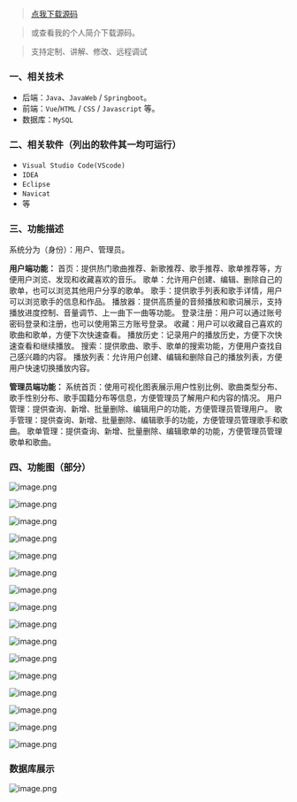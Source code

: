 > [点我下载源码](https://www.notmaker.com/detail/6f27221019744e5e8f23248d8d6a5ca2/ghp) 


> 或查看我的个人简介下载源码。

> 支持定制、讲解、修改、远程调试


### 一、相关技术
- 后端：`Java`、`JavaWeb` / `Springboot`。
- 前端：`Vue`/`HTML` / `CSS` / `Javascript` 等。
- 数据库：`MySQL`

### 二、相关软件（列出的软件其一均可运行）
- `Visual Studio Code(VScode)`
- `IDEA`
- `Eclipse`
- `Navicat`
- 等

### 三、功能描述
系统分为（身份）：用户、管理员。

**用户端功能：**
首页：提供热门歌曲推荐、新歌推荐、歌手推荐、歌单推荐等，方便用户浏览、发现和收藏喜欢的音乐。
歌单：允许用户创建、编辑、删除自己的歌单，也可以浏览其他用户分享的歌单。
歌手：提供歌手列表和歌手详情，用户可以浏览歌手的信息和作品。
播放器：提供高质量的音频播放和歌词展示，支持播放进度控制、音量调节、上一曲下一曲等功能。
登录注册：用户可以通过账号密码登录和注册，也可以使用第三方账号登录。
收藏：用户可以收藏自己喜欢的歌曲和歌单，方便下次快速查看。
播放历史：记录用户的播放历史，方便下次快速查看和继续播放。
搜索：提供歌曲、歌手、歌单的搜索功能，方便用户查找自己感兴趣的内容。
播放列表：允许用户创建、编辑和删除自己的播放列表，方便用户快速切换播放内容。


**管理员端功能：**
系统首页：使用可视化图表展示用户性别比例、歌曲类型分布、歌手性别分布、歌手国籍分布等信息，方便管理员了解用户和内容的情况。
用户管理：提供查询、新增、批量删除、编辑用户的功能，方便管理员管理用户。
歌手管理：提供查询、新增、批量删除、编辑歌手的功能，方便管理员管理歌手和歌曲。
歌单管理：提供查询、新增、批量删除、编辑歌单的功能，方便管理员管理歌单和歌曲。

### 四、功能图（部分）
![image.png](https://store.ptcc9.top/user_upload/24ddfc0d70324981a8dc43d48db05401/2023-10-19%2020:06:15_image.png)

![image.png](https://store.ptcc9.top/user_upload/24ddfc0d70324981a8dc43d48db05401/2023-10-19%2020:06:23_image.png)

![image.png](https://store.ptcc9.top/user_upload/24ddfc0d70324981a8dc43d48db05401/2023-10-19%2020:06:29_image.png)

![image.png](https://store.ptcc9.top/user_upload/24ddfc0d70324981a8dc43d48db05401/2023-10-19%2020:06:40_image.png)

![image.png](https://store.ptcc9.top/user_upload/24ddfc0d70324981a8dc43d48db05401/2023-10-19%2020:06:56_image.png)

![image.png](https://store.ptcc9.top/user_upload/24ddfc0d70324981a8dc43d48db05401/2023-10-19%2020:07:04_image.png)

![image.png](https://store.ptcc9.top/user_upload/24ddfc0d70324981a8dc43d48db05401/2023-10-19%2020:07:14_image.png)

![image.png](https://store.ptcc9.top/user_upload/24ddfc0d70324981a8dc43d48db05401/2023-10-19%2020:07:33_image.png)

![image.png](https://store.ptcc9.top/user_upload/24ddfc0d70324981a8dc43d48db05401/2023-10-19%2020:07:40_image.png)

![image.png](https://store.ptcc9.top/user_upload/24ddfc0d70324981a8dc43d48db05401/2023-10-19%2020:07:48_image.png)

![image.png](https://store.ptcc9.top/user_upload/24ddfc0d70324981a8dc43d48db05401/2023-10-19%2020:07:58_image.png)

![image.png](https://store.ptcc9.top/user_upload/24ddfc0d70324981a8dc43d48db05401/2023-10-19%2020:08:04_image.png)

![image.png](https://store.ptcc9.top/user_upload/24ddfc0d70324981a8dc43d48db05401/2023-10-19%2020:08:11_image.png)

![image.png](https://store.ptcc9.top/user_upload/24ddfc0d70324981a8dc43d48db05401/2023-10-19%2020:08:18_image.png)

![image.png](https://store.ptcc9.top/user_upload/24ddfc0d70324981a8dc43d48db05401/2023-10-19%2020:08:25_image.png)

![image.png](https://store.ptcc9.top/user_upload/24ddfc0d70324981a8dc43d48db05401/2023-10-19%2020:08:32_image.png)

### 数据库展示
![image.png](https://store.ptcc9.top/notmaker/user_upload/ba15bc64d0b24c178659372c9c4386bd/2024-01-25%2000:01:27_image.png)
